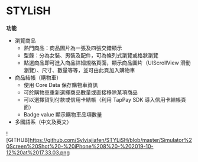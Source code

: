 # STYLiSH
**功能**
 * 瀏覽商品
    * 熱門商品：商品圖片為一張及四張交錯顯示
    * 型錄：分為女裝、男裝及配件，可為條列式瀏覽或格狀瀏覽
    * 點選商品即可進入商品詳細規格頁面，顯示商品圖片（UIScrollView 滑動瀏覽）、尺寸、數量等等，並可由此頁加入購物車
 * 商品結帳（購物車）
    * 使用 Core Data 保存購物車資訊
    * 可於購物車重新選擇商品數量或直接移除某項商品
    * 可以選擇貨到付款或信用卡結帳（利用 TapPay SDK 導入信用卡結帳頁面）
    * Badge value 顯示購物車品項數量
 * 多國語系（中文及英文）
 
 ![GITHUB]https://github.com/Sylviajiafen/STYLiSH/blob/master/Simulator%20Screen%20Shot%20-%20iPhone%208%20-%202019-10-12%20at%2017.33.03.png
